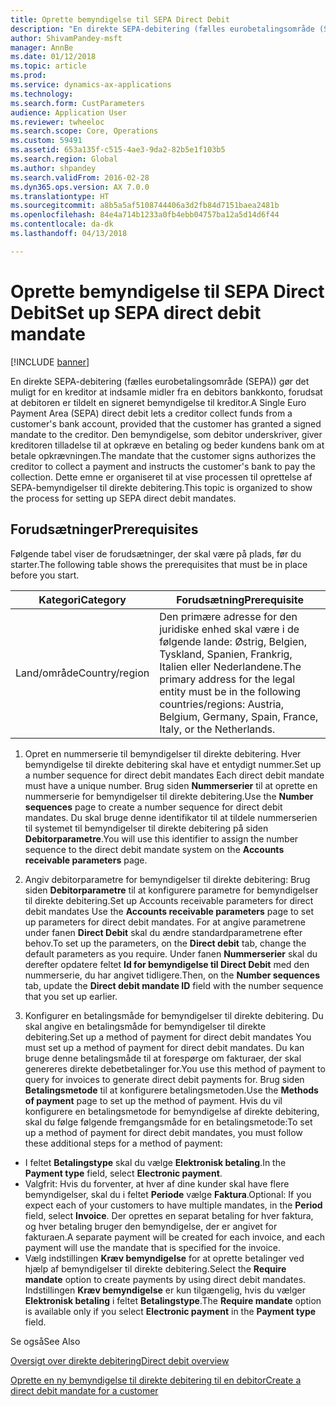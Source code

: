 ```yaml
---
title: Oprette bemyndigelse til SEPA Direct Debit
description: "En direkte SEPA-debitering (fælles eurobetalingsområde (SEPA)) gør det muligt for en kreditor at indsamle midler fra en debitors bankkonto, forudsat at debitoren er tildelt en signeret bemyndigelse til kreditor."
author: ShivamPandey-msft
manager: AnnBe
ms.date: 01/12/2018
ms.topic: article
ms.prod: 
ms.service: dynamics-ax-applications
ms.technology: 
ms.search.form: CustParameters
audience: Application User
ms.reviewer: twheeloc
ms.search.scope: Core, Operations
ms.custom: 59491
ms.assetid: 653a135f-c515-4ae3-9da2-82b5e1f103b5
ms.search.region: Global
ms.author: shpandey
ms.search.validFrom: 2016-02-28
ms.dyn365.ops.version: AX 7.0.0
ms.translationtype: HT
ms.sourcegitcommit: a8b5a5af5108744406a3d2fb84d7151baea2481b
ms.openlocfilehash: 84e4a714b1233a0fb4ebb04757ba12a5d14d6f44
ms.contentlocale: da-dk
ms.lasthandoff: 04/13/2018

---
```


# <a name="set-up-sepa-direct-debit-mandate"></a><span data-ttu-id="d6cb9-103">Oprette bemyndigelse til SEPA Direct Debit</span><span class="sxs-lookup"><span data-stu-id="d6cb9-103">Set up SEPA direct debit mandate</span></span>

[!INCLUDE [banner](../includes/banner.md)]

<span data-ttu-id="d6cb9-104">En direkte SEPA-debitering (fælles eurobetalingsområde (SEPA)) gør det muligt for en kreditor at indsamle midler fra en debitors bankkonto, forudsat at debitoren er tildelt en signeret bemyndigelse til kreditor.</span><span class="sxs-lookup"><span data-stu-id="d6cb9-104">A Single Euro Payment Area (SEPA) direct debit lets a creditor collect funds from a customer's bank account, provided that the customer has granted a signed mandate to the creditor.</span></span> <span data-ttu-id="d6cb9-105">Den bemyndigelse, som debitor underskriver, giver kreditoren tilladelse til at opkræve en betaling og beder kundens bank om at betale opkrævningen.</span><span class="sxs-lookup"><span data-stu-id="d6cb9-105">The mandate that the customer signs authorizes the creditor to collect a payment and instructs the customer's bank to pay the collection.</span></span> <span data-ttu-id="d6cb9-106">Dette emne er organiseret til at vise processen til oprettelse af SEPA-bemyndigelser til direkte debitering.</span><span class="sxs-lookup"><span data-stu-id="d6cb9-106">This topic is organized to show the process for setting up SEPA direct debit mandates.</span></span>

## <a name="prerequisites"></a><span data-ttu-id="d6cb9-107">Forudsætninger</span><span class="sxs-lookup"><span data-stu-id="d6cb9-107">Prerequisites</span></span>
<span data-ttu-id="d6cb9-108">Følgende tabel viser de forudsætninger, der skal være på plads, før du starter.</span><span class="sxs-lookup"><span data-stu-id="d6cb9-108">The following table shows the prerequisites that must be in place before you start.</span></span>

| <span data-ttu-id="d6cb9-109">Kategori</span><span class="sxs-lookup"><span data-stu-id="d6cb9-109">Category</span></span>       | <span data-ttu-id="d6cb9-110">Forudsætning</span><span class="sxs-lookup"><span data-stu-id="d6cb9-110">Prerequisite</span></span>                                                                                                                                              |
|----------------|-----------------------------------------------------------------------------------------------------------------------------------------------------------|
| <span data-ttu-id="d6cb9-111">Land/område</span><span class="sxs-lookup"><span data-stu-id="d6cb9-111">Country/region</span></span> | <span data-ttu-id="d6cb9-112">Den primære adresse for den juridiske enhed skal være i de følgende lande: Østrig, Belgien, Tyskland, Spanien, Frankrig, Italien eller Nederlandene.</span><span class="sxs-lookup"><span data-stu-id="d6cb9-112">The primary address for the legal entity must be in the following countries/regions: Austria, Belgium, Germany, Spain, France, Italy, or the Netherlands.</span></span> |

1. <span data-ttu-id="d6cb9-113">Opret en nummerserie til bemyndigelser til direkte debitering. Hver bemyndigelse til direkte debitering skal have et entydigt nummer.</span><span class="sxs-lookup"><span data-stu-id="d6cb9-113">Set up a number sequence for direct debit mandates Each direct debit mandate must have a unique number.</span></span> <span data-ttu-id="d6cb9-114">Brug siden **Nummerserier** til at oprette en nummerserie for bemyndigelser til direkte debitering.</span><span class="sxs-lookup"><span data-stu-id="d6cb9-114">Use the **Number sequences** page to create a number sequence for direct debit mandates.</span></span> <span data-ttu-id="d6cb9-115">Du skal bruge denne identifikator til at tildele nummerserien til systemet til bemyndigelser til direkte debitering på siden **Debitorparametre**.</span><span class="sxs-lookup"><span data-stu-id="d6cb9-115">You will use this identifier to assign the number sequence to the direct debit mandate system on the **Accounts receivable parameters** page.</span></span>

2. <span data-ttu-id="d6cb9-116">Angiv debitorparametre for bemyndigelser til direkte debitering: Brug siden **Debitorparametre** til at konfigurere parametre for bemyndigelser til direkte debitering.</span><span class="sxs-lookup"><span data-stu-id="d6cb9-116">Set up Accounts receivable parameters for direct debit mandates Use the **Accounts receivable parameters** page to set up parameters for direct debit mandates.</span></span> <span data-ttu-id="d6cb9-117">For at angive parametrene under fanen **Direct Debit** skal du ændre standardparametrene efter behov.</span><span class="sxs-lookup"><span data-stu-id="d6cb9-117">To set up the parameters, on the **Direct debit** tab, change the default parameters as you require.</span></span> <span data-ttu-id="d6cb9-118">Under fanen **Nummerserier** skal du derefter opdatere feltet **Id for bemyndigelse til Direct Debit** med den nummerserie, du har angivet tidligere.</span><span class="sxs-lookup"><span data-stu-id="d6cb9-118">Then, on the **Number sequences** tab, update the **Direct debit mandate ID** field with the number sequence that you set up earlier.</span></span>

3. <span data-ttu-id="d6cb9-119">Konfigurer en betalingsmåde for bemyndigelser til direkte debitering. Du skal angive en betalingsmåde for bemyndigelser til direkte debitering.</span><span class="sxs-lookup"><span data-stu-id="d6cb9-119">Set up a method of payment for direct debit mandates You must set up a method of payment for direct debit mandates.</span></span> <span data-ttu-id="d6cb9-120">Du kan bruge denne betalingsmåde til at forespørge om fakturaer, der skal genereres direkte debetbetalinger for.</span><span class="sxs-lookup"><span data-stu-id="d6cb9-120">You use this method of payment to query for invoices to generate direct debit payments for.</span></span> <span data-ttu-id="d6cb9-121">Brug siden **Betalingsmetode** til at konfigurere betalingsmetoden.</span><span class="sxs-lookup"><span data-stu-id="d6cb9-121">Use the **Methods of payment** page to set up the method of payment.</span></span> <span data-ttu-id="d6cb9-122">Hvis du vil konfigurere en betalingsmetode for bemyndigelse af direkte debitering, skal du følge følgende fremgangsmåde for en betalingsmetode:</span><span class="sxs-lookup"><span data-stu-id="d6cb9-122">To set up a method of payment for direct debit mandates, you must follow these additional steps for a method of payment:</span></span>

-   <span data-ttu-id="d6cb9-123">I feltet **Betalingstype** skal du vælge **Elektronisk betaling**.</span><span class="sxs-lookup"><span data-stu-id="d6cb9-123">In the **Payment type** field, select **Electronic payment**.</span></span>
-   <span data-ttu-id="d6cb9-124">Valgfrit: Hvis du forventer, at hver af dine kunder skal have flere bemyndigelser, skal du i feltet **Periode** vælge **Faktura**.</span><span class="sxs-lookup"><span data-stu-id="d6cb9-124">Optional: If you expect each of your customers to have multiple mandates, in the **Period** field, select **Invoice**.</span></span> <span data-ttu-id="d6cb9-125">Der oprettes en separat betaling for hver faktura, og hver betaling bruger den bemyndigelse, der er angivet for fakturaen.</span><span class="sxs-lookup"><span data-stu-id="d6cb9-125">A separate payment will be created for each invoice, and each payment will use the mandate that is specified for the invoice.</span></span>
-   <span data-ttu-id="d6cb9-126">Vælg indstillingen **Kræv bemyndigelse** for at oprette betalinger ved hjælp af bemyndigelser til direkte debitering.</span><span class="sxs-lookup"><span data-stu-id="d6cb9-126">Select the **Require mandate** option to create payments by using direct debit mandates.</span></span> <span data-ttu-id="d6cb9-127">Indstillingen **Kræv bemyndigelse** er kun tilgængelig, hvis du vælger **Elektronisk betaling** i feltet **Betalingstype**.</span><span class="sxs-lookup"><span data-stu-id="d6cb9-127">The **Require mandate** option is available only if you select **Electronic payment** in the **Payment type** field.</span></span>

<span data-ttu-id="d6cb9-128">Se også</span><span class="sxs-lookup"><span data-stu-id="d6cb9-128">See Also</span></span>

[<span data-ttu-id="d6cb9-129">Oversigt over direkte debitering</span><span class="sxs-lookup"><span data-stu-id="d6cb9-129">Direct debit overview</span></span>](sepa-direct-debit-overview.md) 

[<span data-ttu-id="d6cb9-130">Oprette en ny bemyndigelse til direkte debitering til en debitor</span><span class="sxs-lookup"><span data-stu-id="d6cb9-130">Create a direct debit mandate for a customer</span></span>](tasks/create-direct-debit-mandate-customer.md) 


